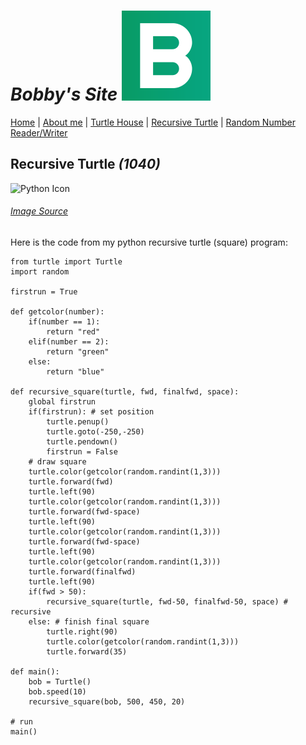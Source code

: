 # _Bobby's Site_ ![Icon](PageIcon.png)

[Home](README.md) | [About me](About.md) | [Turtle House](House.md) | [Recursive Turtle](Recursive.md) | [Random Number Reader/Writer](Numbers.md)

## Recursive Turtle _(1040)_

![Python Icon](http://www.pngall.com/wp-content/uploads/2016/05/Python-Logo-PNG-Image.png)
###### [Image Source](http://www.pngall.com/)

Here is the code from my python recursive turtle (square) program:

```
from turtle import Turtle
import random

firstrun = True

def getcolor(number):
    if(number == 1):
        return "red"
    elif(number == 2):
        return "green"
    else:
        return "blue"

def recursive_square(turtle, fwd, finalfwd, space):
    global firstrun
    if(firstrun): # set position
        turtle.penup()
        turtle.goto(-250,-250)
        turtle.pendown()
        firstrun = False
    # draw square
    turtle.color(getcolor(random.randint(1,3)))
    turtle.forward(fwd)
    turtle.left(90)
    turtle.color(getcolor(random.randint(1,3)))
    turtle.forward(fwd-space)
    turtle.left(90)
    turtle.color(getcolor(random.randint(1,3)))
    turtle.forward(fwd-space)
    turtle.left(90)
    turtle.color(getcolor(random.randint(1,3)))
    turtle.forward(finalfwd)
    turtle.left(90)
    if(fwd > 50):
        recursive_square(turtle, fwd-50, finalfwd-50, space) # recursive
    else: # finish final square
        turtle.right(90)
        turtle.color(getcolor(random.randint(1,3)))
        turtle.forward(35)

def main():
    bob = Turtle()
    bob.speed(10)
    recursive_square(bob, 500, 450, 20)

# run
main()
```
